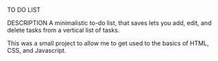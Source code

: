 TO DO LIST

DESCRIPTION
A minimalistic to-do list, that saves lets you add, edit, and delete tasks from a vertical list of tasks.

This was a small project to allow me to get used to the basics of HTML, CSS, and Javascript. 
